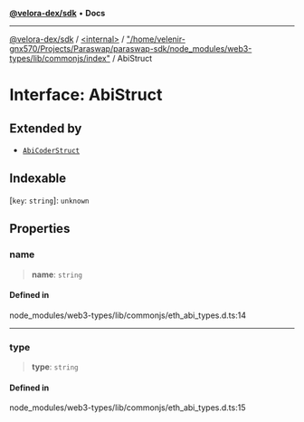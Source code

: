 [**@velora-dex/sdk**](../../../../README.md) • **Docs**

***

[@velora-dex/sdk](../../../../globals.md) / [\<internal\>](../../../README.md) / ["/home/velenir-gnx570/Projects/Paraswap/paraswap-sdk/node\_modules/web3-types/lib/commonjs/index"](../README.md) / AbiStruct

# Interface: AbiStruct

## Extended by

- [`AbiCoderStruct`](AbiCoderStruct.md)

## Indexable

 \[`key`: `string`\]: `unknown`

## Properties

### name

> **name**: `string`

#### Defined in

node\_modules/web3-types/lib/commonjs/eth\_abi\_types.d.ts:14

***

### type

> **type**: `string`

#### Defined in

node\_modules/web3-types/lib/commonjs/eth\_abi\_types.d.ts:15

